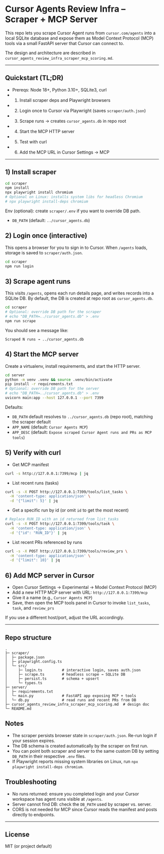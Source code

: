 # Cursor Agents Review Infra – Scraper + MCP Server

This repo lets you scrape Cursor Agent runs from `cursor.com/agents` into a local SQLite database and expose them as Model Context Protocol (MCP) tools via a small FastAPI server that Cursor can connect to.

The design and architecture are described in `cursor_agents_review_infra_scraper_mcp_scoring.md`.

---

## Quickstart (TL;DR)

- Prereqs: Node 18+, Python 3.10+, SQLite3, curl
- 1) Install scraper deps and Playwright browsers
- 2) Login once to Cursor via Playwright (saves `scraper/auth.json`)
- 3) Scrape runs → creates `cursor_agents.db` in repo root
- 4) Start the MCP HTTP server
- 5) Test with curl
- 6) Add the MCP URL in Cursor Settings → MCP

---

## 1) Install scraper

```bash
cd scraper
npm install
npx playwright install chromium
# Optional on Linux: installs system libs for headless Chromium
# npx playwright install-deps chromium
```

Env (optional): create `scraper/.env` if you want to override DB path.
- `DB_PATH` (default: `../cursor_agents.db`)

## 2) Login once (interactive)

This opens a browser for you to sign in to Cursor. When `/agents` loads, storage is saved to `scraper/auth.json`.

```bash
cd scraper
npm run login
```

## 3) Scrape agent runs

This visits `/agents`, opens each run details page, and writes records into a SQLite DB. By default, the DB is created at repo root as `cursor_agents.db`.

```bash
cd scraper
# Optional: override DB path for the scraper
# echo "DB_PATH=../cursor_agents.db" > .env
npm run scrape
```

You should see a message like:

```
Scraped N runs → ../cursor_agents.db
```

## 4) Start the MCP server

Create a virtualenv, install requirements, and start the HTTP server.

```bash
cd server
python -m venv .venv && source .venv/bin/activate
pip install -r requirements.txt
# Optional: override DB path for the server
# echo "DB_PATH=../cursor_agents.db" > .env
uvicorn main:app --host 127.0.0.1 --port 7399
```

Defaults:
- `DB_PATH` default resolves to `../cursor_agents.db` (repo root), matching the scraper default
- `APP_NAME` (default: `Cursor Agents MCP`)
- `APP_DESC` (default: `Expose scraped Cursor Agent runs and PRs as MCP tools`)

## 5) Verify with curl

- Get MCP manifest

```bash
curl -s http://127.0.0.1:7399/mcp | jq
```

- List recent runs (tasks)

```bash
curl -s -X POST http://127.0.0.1:7399/tools/list_tasks \
  -H 'content-type: application/json' \
  -d '{"limit": 5}' | jq
```

- Get a specific run by id (or omit `id` to get the most recent)

```bash
# Replace RUN_ID with an id returned from list_tasks
curl -s -X POST http://127.0.0.1:7399/tools/task \
  -H 'content-type: application/json' \
  -d '{"id": "RUN_ID"}' | jq
```

- List recent PRs referenced by runs

```bash
curl -s -X POST http://127.0.0.1:7399/tools/review_prs \
  -H 'content-type: application/json' \
  -d '{"limit": 10}' | jq
```

## 6) Add MCP server in Cursor

- Open Cursor Settings → Experimental → Model Context Protocol (MCP)
- Add a new HTTP MCP server with URL: `http://127.0.0.1:7399/mcp`
- Give it a name (e.g., `Cursor Agents MCP`)
- Save, then open the MCP tools panel in Cursor to invoke `list_tasks`, `task`, and `review_prs`

If you use a different host/port, adjust the URL accordingly.

---

## Repo structure

```
.
├─ scraper/
│  ├─ package.json
│  ├─ playwright.config.ts
│  └─ src/
│     ├─ login.ts         # interactive login, saves auth.json
│     ├─ scrape.ts        # headless scrape → SQLite DB
│     ├─ persist.ts       # schema + upsert
│     └─ types.ts
├─ server/
│  ├─ requirements.txt
│  └─ main.py             # FastAPI app exposing MCP + tools
│  └─ db.py               # read runs and recent PRs from DB
├─ cursor_agents_review_infra_scraper_mcp_scoring.md  # design doc
└─ README.md
```

## Notes

- The scraper persists browser state in `scraper/auth.json`. Re-run login if your session expires.
- The DB schema is created automatically by the scraper on first run.
- You can point both scraper and server to the same custom DB by setting `DB_PATH` in their respective `.env` files.
- If Playwright reports missing system libraries on Linux, run `npx playwright install-deps chromium`.

## Troubleshooting

- No runs returned: ensure you completed login and your Cursor workspace has agent runs visible at `/agents`.
- Server cannot find DB: check the `DB_PATH` used by scraper vs. server.
- CORS is not needed for MCP since Cursor reads the manifest and posts directly to endpoints.

---

## License

MIT (or project default)